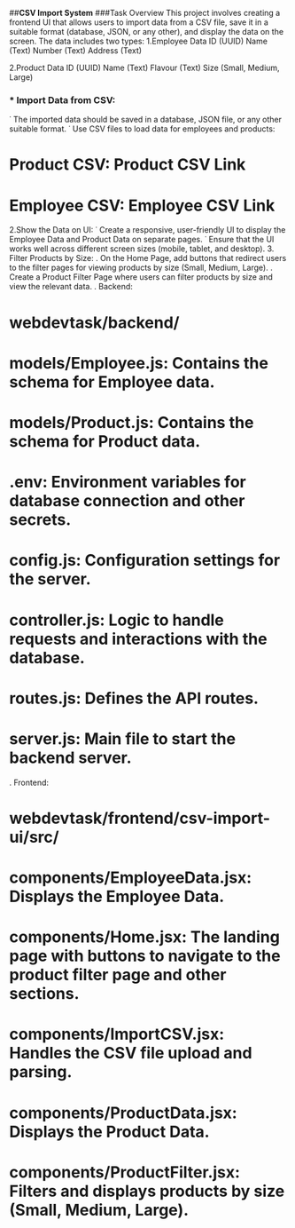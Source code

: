 ##**CSV Import System**
###Task Overview
This project involves creating a frontend UI that allows users to import data from a CSV file, save it in a suitable format (database, JSON, or any other), and display the data on the screen. The data includes two types:
1.Employee Data
ID (UUID)
Name (Text)
Number (Text)
Address (Text)

2.Product Data
ID (UUID)
Name (Text)
Flavour (Text)
Size (Small, Medium, Large)

### * Import Data from CSV:
˙ The imported data should be saved in a database, JSON file, or any other suitable format.
˙ Use CSV files to load data for employees and products:
# Product CSV: Product CSV Link
# Employee CSV: Employee CSV Link
2.Show the Data on UI:
˙ Create a responsive, user-friendly UI to display the Employee Data and Product Data on separate 
  pages.
˙ Ensure that the UI works well across different screen sizes (mobile, tablet, and desktop).
3. Filter Products by Size:
. On the Home Page, add buttons that redirect users to the filter pages for viewing products by size (Small, Medium, Large).
. Create a Product Filter Page where users can filter products by size and view the relevant data.
. Backend:
# webdevtask/backend/
# models/Employee.js: Contains the schema for Employee data.
# models/Product.js: Contains the schema for Product data.
# .env: Environment variables for database connection and other secrets.
# config.js: Configuration settings for the server.
# controller.js: Logic to handle requests and interactions with the database.
# routes.js: Defines the API routes.
# server.js: Main file to start the backend server.
. Frontend:
# webdevtask/frontend/csv-import-ui/src/
# components/EmployeeData.jsx: Displays the Employee Data.
# components/Home.jsx: The landing page with buttons to navigate to the product filter page and other sections.
# components/ImportCSV.jsx: Handles the CSV file upload and parsing.
# components/ProductData.jsx: Displays the Product Data.
# components/ProductFilter.jsx: Filters and displays products by size (Small, Medium, Large).





